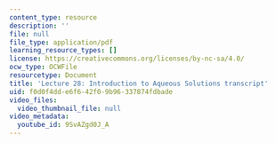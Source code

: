 ```yaml
---
content_type: resource
description: ''
file: null
file_type: application/pdf
learning_resource_types: []
license: https://creativecommons.org/licenses/by-nc-sa/4.0/
ocw_type: OCWFile
resourcetype: Document
title: 'Lecture 28: Introduction to Aqueous Solutions transcript'
uid: f0d0f4dd-e6f6-42f0-9b96-337874fdbade
video_files:
  video_thumbnail_file: null
video_metadata:
  youtube_id: 9SvAZgd0J_A
---
```

